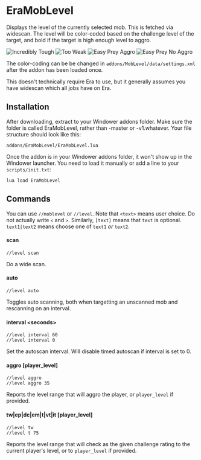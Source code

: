 # EraMobLevel
Displays the level of the currently selected mob. This is fetched via widescan. The level will be color-coded based on
the challenge level of the target, and bold if the target is high enough level to aggro.

![Incredibly Tough](http://DiscipleOfEris.github.io/MobLevel_IncrediblyTough.png)
![Too Weak](http://DiscipleOfEris.github.io/MobLevel_TooWeak.png)
![Easy Prey Aggro](http://DiscipleOfEris.github.io/MobLevel_AggroEasyPrey.png)
![Easy Prey No Aggro](http://DiscipleOfEris.github.io/MobLevel_NoAggroEasyPrey.png)

The color-coding can be be changed in `addons/MobLevel/data/settings.xml` after the addon has been loaded once.  
  
This doesn't technically require Era to use, but it generally assumes you have widescan which all jobs have on Era.


## Installation
After downloading, extract to your Windower addons folder. Make sure the folder is called EraMobLevel, rather than
-master or -v1.whatever. Your file structure should look like this:

    addons/EraMobLevel/EraMobLevel.lua

Once the addon is in your Windower addons folder, it won't show up in the Windower launcher. You need to load it
manually or add a line to your `scripts/init.txt`:

    lua load EraMobLevel

## Commands
You can use `//moblevel` or `//level`. Note that `<text>` means user choice. Do not actually write `<` and `>`.
Similarly, `[text]` means that `text` is optional. `text1|text2` means choose one of `text1` *or* `text2`.

#### scan

    //level scan

Do a wide scan.

#### auto

    //level auto

Toggles auto scanning, both when targetting an unscanned mob and rescanning on an interval.

#### interval \<seconds\>

    //level interval 60
    //level interval 0

Set the autoscan interval. Will disable timed autoscan if interval is set to 0.

#### aggro [player_level]

    //level aggro
    //level aggro 35

Reports the level range that will aggro the player, or `player_level` if provided.

#### tw|ep|dc|em|t|vt|it [player_level]

    //level tw
    //level t 75

Reports the level range that will check as the given challenge rating to the current player's level, or to
`player_level` if provided.
